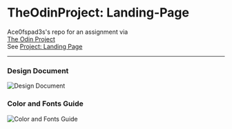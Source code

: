 # TheOdinProject: Landing-Page

Ace0fspad3s's repo for an assignment via  
[The Odin Project](https://www.theodinproject.com/)  
See
[ Project: Landing Page ](https://www.theodinproject.com/lessons/foundations-landing-page)

---

### Design Document
![Design Document](https://cdn.statically.io/gh/TheOdinProject/curriculum/81a5d553f4073e593d23a6ab00d50eef8620796d/foundations/html_css/project/imgs/01.png "Design Document")

### Color and Fonts Guide
![Color and Fonts Guide](https://cdn.statically.io/gh/TheOdinProject/curriculum/81a5d553f4073e593d23a6ab00d50eef8620796d/foundations/html_css/project/imgs/02.png "Color and Fonts")

